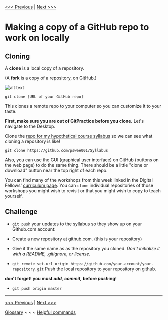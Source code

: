 [<<< Previous](gitchallenge.md) | [Next >>>](gitpullreq.md)

# Making a copy of a GitHub repo to work on locally

## Cloning

A **clone** is a local copy of a repository.  

(A **fork** is a copy of a repository, on GitHub.) 

![alt text][git-clone]

[git-clone]: https://github.com/jojokarlin/Git_DRI_Jan_2017/blob/master/images/git-clone.png "git-clone image from http://www.jonathanpberger.com/" 

`git clone [URL of your GitHub repo]`

This clones a remote repo to your computer so you can customize it to your taste. 

**First, make sure you are out of GitPractice before you clone.** Let's navigate to the Desktop. 

Clone the [repo for my hypothetical course syllabus](https://github.com/pswee001/Syllabus) so we can see what cloning a repository is like!

`git clone https://github.com/pswee001/Syllabus`

Also, you can use the GUI (graphical user interface) on GitHub (buttons on the web page) to do the same thing. There should be a little "clone or download" button near the top right of each repo. 

You can find many of the workshops from this week linked in the Digital Fellows' [curriculum page](https://gcdigitalfellows.github.io/january_2018_curriculum.html). You can `clone` individual repositories of those workshops you might wish to revisit or that you might wish to copy to teach yourself.

[dolly]: https://github.com/jojokarlin/Git_DRI_Jan_2017/blob/master/images/dolly.htm "Dolly the Sheep by Gary Henderson Attribution	Noncommercial	 Share Alike " 

## Challenge 

- `git push` your updates to the syllabus so they show up on your Github.com account:

- Create a new repository at github.com. (this is your repository)

- Give it the same name as as the repository you cloned.
*Don't initialize it with a README, .gitignore, or license.*

- `git remote set-url origin https://github.com/your-account/your-repository.git` Push the local repository to your repository on github.

**don't forget! you must *add,* *commit,* before *push*ing!**

- `git push origin master`


___

[<<< Previous](gitchallenge.md) | [Next >>>](gitpullreq.md)

[Glossary](glossary.md) ~ ~ ~ [Helpful commands](helpfulcommands.md)
